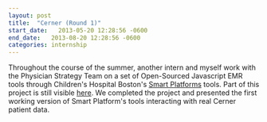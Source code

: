 ```yaml
---
layout: post
title:  "Cerner (Round 1)"
start_date:   2013-05-20 12:28:56 -0600
end_date:   2013-08-20 12:28:56 -0600
categories: internship
---
```

Throughout the course of the summer, another intern and myself work with the Physician Strategy Team on a set of Open-Sourced Javascript EMR tools through Children's Hospital Boston's [Smart Platforms][390c089e] tools. Part of this project is still visible [here][a2b43482]. We completed the project and presented the first working version of Smart Platform's tools interacting with real Cerner patient data.

  [390c089e]: http://smartplatforms.org/ "Smart Platforms"
  [a2b43482]: https://github.com/glisom/sample_container "Github - Sample Container"
